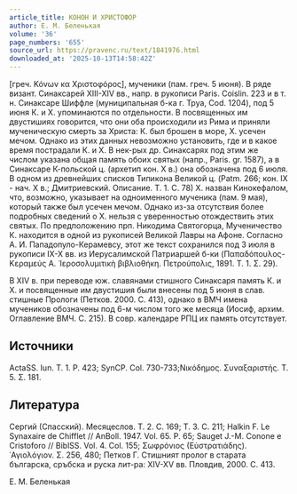 ```yaml
---
article_title: КОНОН И ХРИСТОФОР
author: Е. М. Беленькая
volume: '36'
page_numbers: '655'
source_url: https://pravenc.ru/text/1841976.html
downloaded_at: '2025-10-13T14:58:42Z'
---
```


[греч. Κόνων κα Χριστοφόρος], мученики (пам. греч. 5 июня). В ряде визант. Синаксарей XIII-XIV вв., напр. в рукописи Paris. Coislin. 223 и в т. н. Синаксаре Шиффле (муниципальная б-ка г. Труа, Сod. 1204), под 5 июня К. и Х. упоминаются по отдельности. В посвященных им двустишиях говорится, что они оба происходили из Рима и приняли мученическую смерть за Христа: К. был брошен в море, Х. усечен мечом. Однако из этих данных невозможно установить, где и в какое время пострадали К. и Х. В нек-рых др. Синаксарях под этим же числом указана общая память обоих святых (напр., Paris. gr. 1587), а в Синаксаре К-польской ц. (архетип кон. X в.) она обозначена под 6 июля. В одном из древнейших списков Типикона Великой ц. (Patm. 266; кон. IX - нач. X в.; Дмитриевский. Описание. Т. 1. С. 78) Х. назван Кинокефалом, что, возможно, указывает на одноименного мученика (пам. 9 мая), который также был усечен мечом. Однако из-за отсутствия более подробных сведений о Х. нельзя с уверенностью отождествить этих святых. По предположению прп. Никодима Святогорца, Мученичество К. находится в одной из рукописей Великой Лавры на Афоне. Согласно А. И. Пападопуло-Керамевсу, этот же текст сохранился под 3 июля в рукописи IX-X вв. из Иерусалимской Патриаршей б-ки (Παπαδόπουλος-Κεραμεύς Α. ῾Ιεροσολυμιτικὴ βιβλιοθήκη. Πετρούπολις, 1891. Τ. 1. Σ. 29).

В XIV в. при переводе юж. славянами стишного Синаксаря память К. и Х. и посвященные им двустишия были внесены под 5 июня в слав. стишные Прологи (Петков. 2000. С. 413), однако в ВМЧ имена мучеников обозначены под 6-м числом того же месяца (Иосиф, архим. Оглавление ВМЧ. С. 215). В совр. календаре РПЦ их память отсутствует.

## Источники

ActaSS. Iun. T. 1. P. 423; SynCP. Col. 730-733;Νικόδημος. Συναξαριστής. Τ. 5. Σ. 181.

## Литература

Сергий (Спасский). Месяцеслов. Т. 2. С. 169; Т. 3. С. 211; Halkin F. Le Synaxaire de Chifflet // AnBoll. 1947. Vol. 65. P. 65; Sauget J.-M. Conone e Cristoforo // BiblSS. Vol. 4. Col. 155; Σωφρόνιος (Εὐστρατιάδης). ῾Αγιολόγιον. Σ. 256, 480; Петков Г. Стишният пролог в старата българска, сръбска и руска лит-ра: XIV-XV вв. Пловдив, 2000. С. 413.

Е. М. Беленькая
